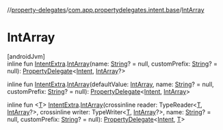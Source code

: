 //[property-delegates](../../index.md)/[com.app.propertydelegates.intent.base](index.md)/[IntArray](-int-array.md)

# IntArray

[androidJvm]\
inline fun [IntentExtra](../com.app.propertydelegates.intent/-intent-extra/index.md).[IntArray](-int-array.md)(name: [String](https://kotlinlang.org/api/latest/jvm/stdlib/kotlin/-string/index.html)? = null, customPrefix: [String](https://kotlinlang.org/api/latest/jvm/stdlib/kotlin/-string/index.html)? = null): [PropertyDelegate](../com.app.propertydelegates/-property-delegate/index.md)<[Intent](https://developer.android.com/reference/kotlin/android/content/Intent.html), [IntArray](https://kotlinlang.org/api/latest/jvm/stdlib/kotlin/-int-array/index.html)?>

inline fun [IntentExtra](../com.app.propertydelegates.intent/-intent-extra/index.md).[IntArray](-int-array.md)(defaultValue: [IntArray](https://kotlinlang.org/api/latest/jvm/stdlib/kotlin/-int-array/index.html), name: [String](https://kotlinlang.org/api/latest/jvm/stdlib/kotlin/-string/index.html)? = null, customPrefix: [String](https://kotlinlang.org/api/latest/jvm/stdlib/kotlin/-string/index.html)? = null): [PropertyDelegate](../com.app.propertydelegates/-property-delegate/index.md)<[Intent](https://developer.android.com/reference/kotlin/android/content/Intent.html), [IntArray](https://kotlinlang.org/api/latest/jvm/stdlib/kotlin/-int-array/index.html)>

inline fun <[T](-int-array.md)> [IntentExtra](../com.app.propertydelegates.intent/-intent-extra/index.md).[IntArray](-int-array.md)(crossinline reader: TypeReader<[T](-int-array.md), [IntArray](https://kotlinlang.org/api/latest/jvm/stdlib/kotlin/-int-array/index.html)?>, crossinline writer: TypeWriter<[T](-int-array.md), [IntArray](https://kotlinlang.org/api/latest/jvm/stdlib/kotlin/-int-array/index.html)?>, name: [String](https://kotlinlang.org/api/latest/jvm/stdlib/kotlin/-string/index.html)? = null, customPrefix: [String](https://kotlinlang.org/api/latest/jvm/stdlib/kotlin/-string/index.html)? = null): [PropertyDelegate](../com.app.propertydelegates/-property-delegate/index.md)<[Intent](https://developer.android.com/reference/kotlin/android/content/Intent.html), [T](-int-array.md)>
